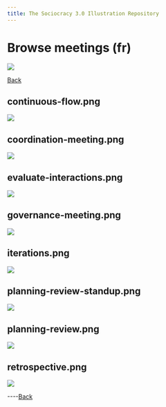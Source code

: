 ```yaml
---
title: The Sociocracy 3.0 Illustration Repository
---
```


# Browse meetings (fr)

![](/img/fr-48px.png)

[Back](index-fr.html)

## continuous-flow.png

[![](/img/fr/meetings/continuous-flow.png)](/img/fr/meetings/continuous-flow.png)

## coordination-meeting.png

[![](/img/fr/meetings/coordination-meeting.png)](/img/fr/meetings/coordination-meeting.png)

## evaluate-interactions.png

[![](/img/fr/meetings/evaluate-interactions.png)](/img/fr/meetings/evaluate-interactions.png)

## governance-meeting.png

[![](/img/fr/meetings/governance-meeting.png)](/img/fr/meetings/governance-meeting.png)

## iterations.png

[![](/img/fr/meetings/iterations.png)](/img/fr/meetings/iterations.png)

## planning-review-standup.png

[![](/img/fr/meetings/planning-review-standup.png)](/img/fr/meetings/planning-review-standup.png)

## planning-review.png

[![](/img/fr/meetings/planning-review.png)](/img/fr/meetings/planning-review.png)

## retrospective.png

[![](/img/fr/meetings/retrospective.png)](/img/fr/meetings/retrospective.png)

----[Back](index-fr.html)
